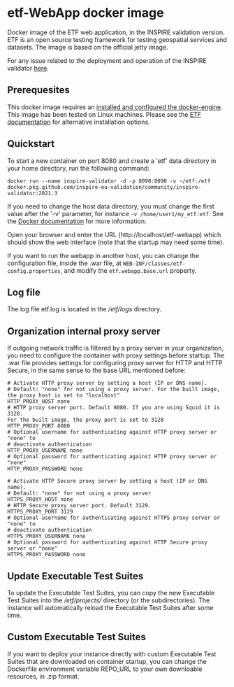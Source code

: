 # etf-WebApp docker image
Docker image of the ETF web application, in the INSPIRE validation version.
ETF is an open source testing framework for testing geospatial services and datasets.
The image is based on the official jetty image.

For any issue related to the deployment and operation of the INSPIRE validator [here](https://github.com/inspire-eu-validation/community/issues).

## Prerequesites

This docker image requires an [installed and configured the docker-engine](https://docs.docker.com/engine/installation/). This image has been tested on
Linux machines. Please see the [ETF documentation](https://docs.etf-validator.net/v2.0/Admin_manuals/index.html) for alternative installation options.

## Quickstart
To start a new container on port 8080 and create a 'etf' data directory in your
home directory, run the following command:

```CMD
docker run --name inspire-validator -d -p 8090:8090 -v ~/etf:/etf docker.pkg.github.com/inspire-eu-validation/community/inspire-validator:2021.3
```

If you need to change the host data directory,
you must change the first value after the '-v' parameter, for instance
`-v /home/user1/my_etf:etf`.
See the [Docker  documentation](https://docs.docker.com/engine/reference/commandline/run/)
for more information.

Open your browser and enter the URL (http://localhost/etf-webapp) which should
show the web interface (note that the startup may need some time).

If you want to run the webapp in another host, you can change the configuration file, inside the .war file, at ```WEB-INF/classes/etf-config.properties```, and modify the `etf.webapp.base.url` property.

## Log file
The log file etf.log is located in the _/etf/logs_ directory.

## Organization internal proxy server
If outgoing network traffic is filtered by a proxy server in your organization,
you need to configure the container with proxy settings before startup.
The .war file provides settings for configuring proxy server for HTTP and
HTTP Secure, in the same sense to the base URL mentioned before:

```CMD
# Activate HTTP proxy server by setting a host (IP or DNS name).
# Default: "none" for not using a proxy server. For the built image, the proxy host is set to "localhost"
HTTP_PROXY_HOST none
# HTTP proxy server port. Default 8080. If you are using Squid it is 3128.
For the built image, the proxy port is set to 3128
HTTP_PROXY_PORT 8080
# Optional username for authenticating against HTTP proxy server or "none" to
# deactivate authentication
HTTP_PROXY_USERNAME none
# Optional password for authenticating against HTTP proxy server or "none"
HTTP_PROXY_PASSWORD none

# Activate HTTP Secure proxy server by setting a host (IP or DNS name).
# Default: "none" for not using a proxy server
HTTPS_PROXY_HOST none
# HTTP Secure proxy server port. Default 3129.
HTTPS_PROXY_PORT 3129
# Optional username for authenticating against HTTPS proxy server or "none" to
# deactivate authentication
HTTPS_PROXY_USERNAME none
# Optional password for authenticating against HTTP Secure proxy server or "none"
HTTPS_PROXY_PASSWORD none
```

## Update Executable Test Suites
To update the Executable Test Suites, you can copy the new Executable Test Suites
into the _/etf/projects/_ directory (or the subdirectories). The instance will
automatically reload the Executable Test Suites after some time.

## Custom Executable Test Suites
If you want to deploy your instance directly with custom Executable Test Suites
that are downloaded on container startup, you can change the Dockerfile environment variable REPO_URL to your own downloable resources, in .zip format.
